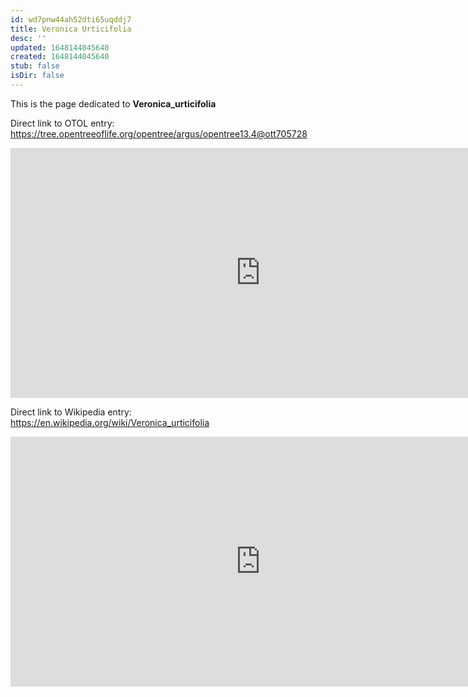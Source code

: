```yaml
---
id: wd7pnw44ah52dti65uqddj7
title: Veronica Urticifolia
desc: ''
updated: 1648144045640
created: 1648144045640
stub: false
isDir: false
---
```

This is the page dedicated to **Veronica_urticifolia**


Direct link to OTOL entry: https://tree.opentreeoflife.org/opentree/argus/opentree13.4@ott705728



<html>
    <body>
    <iframe src="https://tree.opentreeoflife.org/opentree/argus/opentree13.4@ott705728"
    width="800" height="400" frameborder="0" allowfullscreen> </iframe>
    </body>
</html>
    


Direct link to Wikipedia entry: https://en.wikipedia.org/wiki/Veronica_urticifolia



<html>
    <body>
    <iframe src="https://en.wikipedia.org/wiki/Veronica_urticifolia"
    width="800" height="400" frameborder="0" allowfullscreen> </iframe>
    </body>
</html>
    
